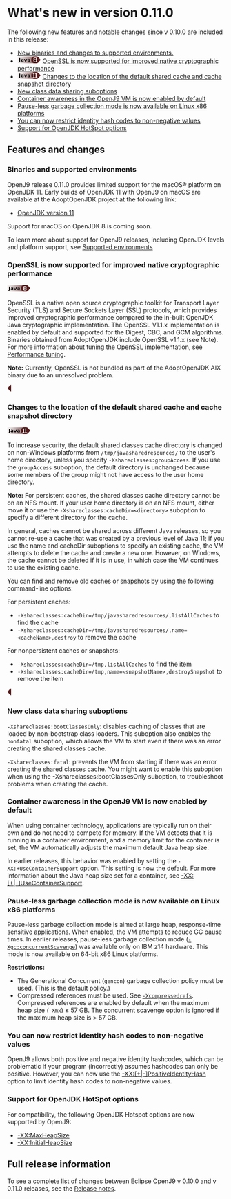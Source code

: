 <!--
* Copyright (c) 2017, 2019 IBM Corp. and others
*
* This program and the accompanying materials are made
* available under the terms of the Eclipse Public License 2.0
* which accompanies this distribution and is available at
* https://www.eclipse.org/legal/epl-2.0/ or the Apache
* License, Version 2.0 which accompanies this distribution and
* is available at https://www.apache.org/licenses/LICENSE-2.0.
*
* This Source Code may also be made available under the
* following Secondary Licenses when the conditions for such
* availability set forth in the Eclipse Public License, v. 2.0
* are satisfied: GNU General Public License, version 2 with
* the GNU Classpath Exception [1] and GNU General Public
* License, version 2 with the OpenJDK Assembly Exception [2].
*
* [1] https://www.gnu.org/software/classpath/license.html
* [2] http://openjdk.java.net/legal/assembly-exception.html
*
* SPDX-License-Identifier: EPL-2.0 OR Apache-2.0 OR GPL-2.0 WITH
* Classpath-exception-2.0 OR LicenseRef-GPL-2.0 WITH Assembly-exception
-->


# What's new in version 0.11.0

The following new features and notable changes since v 0.10.0 are included in this release:

- [New binaries and changes to supported environments.](#binaries-and-supported-environments)
- ![Start of content that applies only to Java 8 (LTS)](cr/java8.png) [OpenSSL is now supported for improved native cryptographic performance](#openssl-is-now-supported-for-improved-native-cryptographic-performance)
- ![Start of content that applies only to Java 11 (LTS)](cr/java11.png) [Changes to the location of the default shared cache and cache snapshot directory](#changes-to-the-location-of-the-default-shared-cache-and-cache-snapshot-directory)
- [New class data sharing suboptions](#new-class-data-sharing-suboptions)
- [Container awareness in the OpenJ9 VM is now enabled by default](#container-awareness-in-the-openj9-vm-is-now-enabled-by-default)
- [Pause-less garbage collection mode is now available on Linux x86 platforms](#pause-less-garbage-collection-mode-is-now-available-on-linux-x86-platforms)
- [You can now restrict identity hash codes to non-negative values](#you-can-now-restrict-identity-hash-codes-to-non-negative-values)
- [Support for OpenJDK HotSpot options](#support-for-openjdk-hotspot-options)

## Features and changes

### Binaries and supported environments

OpenJ9 release 0.11.0 provides limited support for the macOS&reg; platform on OpenJDK 11. Early builds of OpenJDK 11 with OpenJ9 on macOS are available at the AdoptOpenJDK project at the following link:  

- [OpenJDK version 11](https://adoptopenjdk.net/archive.html?variant=openjdk11&jvmVariant=openj9)

Support for macOS on OpenJDK 8 is coming soon.

To learn more about support for OpenJ9 releases, including OpenJDK levels and platform support, see [Supported environments](openj9_support.md)

### OpenSSL is now supported for improved native cryptographic performance

![Start of content that applies only to Java 8 (LTS)](cr/java8.png)

OpenSSL is a native open source cryptographic toolkit for Transport Layer Security (TLS) and Secure Sockets Layer (SSL) protocols, which provides improved cryptographic performance compared to the in-built OpenJDK Java cryptographic implementation. The OpenSSL V1.1.x implementation is enabled by default and  supported for the Digest, CBC, and GCM algorithms. Binaries obtained from AdoptOpenJDK include OpenSSL v1.1.x (see Note). For more information about tuning the OpenSSL implementation, see [Performance tuning](introduction.md#cryptographic-operations).

<i class="fa fa-pencil-square-o" aria-hidden="true"></i> **Note:** Currently, OpenSSL is not bundled as part of the AdoptOpenJDK AIX binary due to an unresolved problem.

![End of content that applies only to Java 8 (LTS)](cr/java_close_lts.png)

### Changes to the location of the default shared cache and cache snapshot directory

![Start of content that applies only to Java 11 (LTS)](cr/java11.png)

To increase security, the default shared classes cache directory is changed on non-Windows platforms from `/tmp/javasharedresources/` to the user's home directory, unless you specify `-Xshareclasses:groupAccess`. If you use the `groupAccess` suboption, the default directory is unchanged because some members of the group might not have access to the user home directory.

<i class="fa fa-pencil-square-o" aria-hidden="true"></i> **Note:** For persistent caches, the shared classes cache directory cannot be on an NFS mount. If your user home directory is on an NFS mount, either move it or use the `-Xshareclasses:cacheDir=<directory>` suboption to specify a different directory for the cache.

In general, caches cannot be shared across different Java releases, so you cannot re-use a cache that was created by a previous level of Java 11; if you use the name and cacheDir suboptions to specify an existing cache, the VM attempts to delete the cache and create a new one. However, on Windows, the cache cannot be deleted if it is in use, in which case the VM continues to use the existing cache.

You can find and remove old caches or snapshots by using the following command-line options:

For persistent caches:
- `-Xshareclasses:cacheDir=/tmp/javasharedresources/,listAllCaches` to find the cache
- `-Xshareclasses:cacheDir=/tmp/javasharedresources/,name=<cacheName>,destroy` to remove the cache

For nonpersistent caches or snapshots:
- `-Xshareclasses:cacheDir=/tmp,listAllCaches` to find the item
- `-Xshareclasses:cacheDir=/tmp,name=<snapshotName>,destroySnapshot` to remove the item


![End of content that applies only to Java 11 (LTS)](cr/java_close_lts.png)

### New class data sharing suboptions

`-Xshareclasses:bootClassesOnly`: disables caching of classes that are loaded by non-bootstrap class loaders. This suboption also enables the `nonfatal` suboption, which allows the VM to start even if there was an error creating the shared classes cache.

`-Xshareclasses:fatal`: prevents the VM from starting if there was an error creating the shared classes cache. You might want to enable this suboption when using the -Xshareclasses:bootClassesOnly suboption, to troubleshoot problems when creating the cache.

### Container awareness in the OpenJ9 VM is now enabled by default

When using container technology, applications are typically run on their own and do not need to compete for memory. If the VM detects that it is running in a container environment, and a memory limit for the container is set, the VM automatically adjusts the maximum default Java heap size.

In earlier releases, this behavior was enabled by setting the `-XX:+UseContainerSupport` option. This setting is now the default. For more information
about the Java heap size set for a container, see [-XX:\[+|-\]UseContainerSupport](xxusecontainersupport.md).

### Pause-less garbage collection mode is now available on Linux x86 platforms

Pause-less garbage collection mode is aimed at large heap, response-time sensitive applications. When enabled, the VM attempts to reduce GC pause times. In earlier releases, pause-less garbage collection mode ([`-Xgc:concurrentScavenge`](xgc.md#concurrentscavenge)) was available only on IBM z14 hardware. This mode is now available on 64-bit x86 Linux platforms.

<i class="fa fa-exclamation-triangle" aria-hidden="true"></i> **Restrictions:**

- The Generational Concurrent (`gencon`) garbage collection policy must be used. (This is the default policy.)
- Compressed references must be used. See [`-Xcompressedrefs`](xcompressedrefs.md). Compressed references are enabled by default when the maximum heap size (`-Xmx`) ≤ 57 GB. The concurrent scavenge option is ignored if the maximum heap size is > 57 GB.


### You can now restrict identity hash codes to non-negative values

OpenJ9 allows both positive and negative identity hashcodes, which can be problematic if your program (incorrectly) assumes hashcodes can only be positive. However, you can now use the [-XX:\[+|-\]PositiveIdentityHash](xxpositiveidentityhash.md) option to limit identity hash codes to non-negative values.

### Support for OpenJDK HotSpot options

For compatibility, the following OpenJDK Hotspot options are now supported by OpenJ9:

- [-XX:MaxHeapSize](xxinitialheapsize.md)
- [-XX:InitialHeapSize](xxinitialheapsize.md)

## Full release information

To see a complete list of changes between Eclipse OpenJ9 v 0.10.0 and v 0.11.0 releases, see the [Release notes](https://github.com/eclipse/openj9/blob/master/doc/release-notes/0.11/0.11.md).

<!-- ==== END OF TOPIC ==== version0.11.md ==== -->
